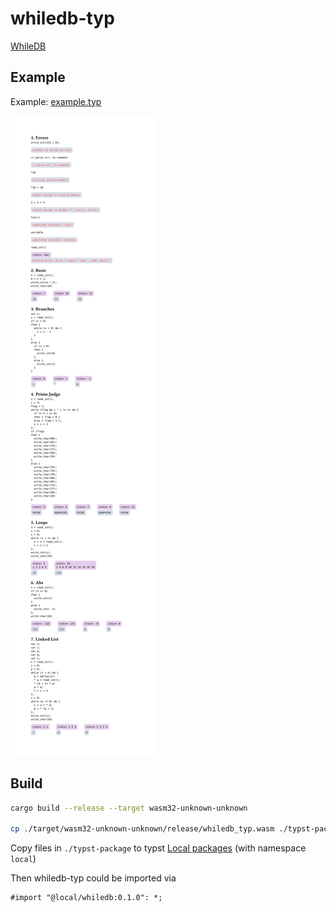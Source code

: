 # whiledb-typ
[WhileDB](https://github.com/HellOwhatAs/While-DB)

## Example
Example: [example.typ](example.typ)  

![](example.svg)

## Build
```sh
cargo build --release --target wasm32-unknown-unknown

cp ./target/wasm32-unknown-unknown/release/whiledb_typ.wasm ./typst-package
```

Copy files in `./typst-package` to typst [Local packages](https://github.com/typst/packages#local-packages) (with namespace `local`)

Then whiledb-typ could be imported via
```typ
#import "@local/whiledb:0.1.0": *;
```